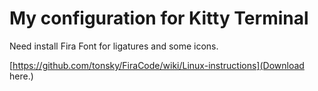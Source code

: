 # My configuration for Kitty Terminal

Need install Fira Font for ligatures and some icons.

[https://github.com/tonsky/FiraCode/wiki/Linux-instructions](Download here.)

